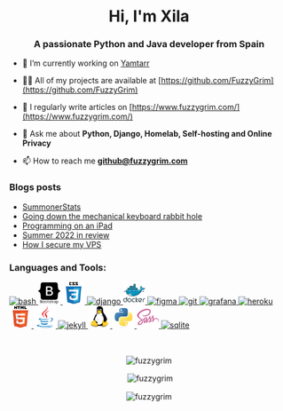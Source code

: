 <h1 align="center">Hi, I'm Xila</h1>
<h3 align="center">A passionate Python and Java developer from Spain</h3>

- 🔭 I’m currently working on [Yamtarr](https://github.com/FuzzyGrim/Yamtarr)

- 👨‍💻 All of my projects are available at [https://github.com/FuzzyGrim](https://github.com/FuzzyGrim)

- 📝 I regularly write articles on [https://www.fuzzygrim.com/](https://www.fuzzygrim.com/)

- 💬 Ask me about **Python, Django, Homelab, Self-hosting and Online Privacy**

- 📫 How to reach me **github@fuzzygrim.com**

### Blogs posts
<!-- BLOG-POST-LIST:START -->
- [SummonerStats](https://www.fuzzygrim.com/projects/summonerstats)
- [Going down the mechanical keyboard rabbit hole](https://www.fuzzygrim.com/posts/mechanical-keyboards)
- [Programming on an iPad](https://www.fuzzygrim.com/posts/coding-on-ipad)
- [Summer 2022 in review](https://www.fuzzygrim.com/seasons/summer-2022)
- [How I secure my VPS](https://www.fuzzygrim.com/posts/secure-vps)
<!-- BLOG-POST-LIST:END -->

<h3 align="left">Languages and Tools:</h3>
<p align="left"> <a href="https://www.gnu.org/software/bash/" target="_blank" rel="noreferrer"> <img src="https://www.vectorlogo.zone/logos/gnu_bash/gnu_bash-icon.svg" alt="bash" width="40" height="40"/> </a> <a href="https://getbootstrap.com" target="_blank" rel="noreferrer"> <img src="https://raw.githubusercontent.com/devicons/devicon/master/icons/bootstrap/bootstrap-plain-wordmark.svg" alt="bootstrap" width="40" height="40"/> </a> <a href="https://www.w3schools.com/css/" target="_blank" rel="noreferrer"> <img src="https://raw.githubusercontent.com/devicons/devicon/master/icons/css3/css3-original-wordmark.svg" alt="css3" width="40" height="40"/> </a> <a href="https://www.djangoproject.com/" target="_blank" rel="noreferrer"> <img src="https://cdn.worldvectorlogo.com/logos/django.svg" alt="django" width="40" height="40"/> </a> <a href="https://www.docker.com/" target="_blank" rel="noreferrer"> <img src="https://raw.githubusercontent.com/devicons/devicon/master/icons/docker/docker-original-wordmark.svg" alt="docker" width="40" height="40"/> </a> <a href="https://www.figma.com/" target="_blank" rel="noreferrer"> <img src="https://www.vectorlogo.zone/logos/figma/figma-icon.svg" alt="figma" width="40" height="40"/> </a> <a href="https://git-scm.com/" target="_blank" rel="noreferrer"> <img src="https://www.vectorlogo.zone/logos/git-scm/git-scm-icon.svg" alt="git" width="40" height="40"/> </a> <a href="https://grafana.com" target="_blank" rel="noreferrer"> <img src="https://www.vectorlogo.zone/logos/grafana/grafana-icon.svg" alt="grafana" width="40" height="40"/> </a> <a href="https://heroku.com" target="_blank" rel="noreferrer"> <img src="https://www.vectorlogo.zone/logos/heroku/heroku-icon.svg" alt="heroku" width="40" height="40"/> </a> <a href="https://www.w3.org/html/" target="_blank" rel="noreferrer"> <img src="https://raw.githubusercontent.com/devicons/devicon/master/icons/html5/html5-original-wordmark.svg" alt="html5" width="40" height="40"/> </a> <a href="https://www.java.com" target="_blank" rel="noreferrer"> <img src="https://raw.githubusercontent.com/devicons/devicon/master/icons/java/java-original.svg" alt="java" width="40" height="40"/> </a> <a href="https://jekyllrb.com/" target="_blank" rel="noreferrer"> <img src="https://www.vectorlogo.zone/logos/jekyllrb/jekyllrb-icon.svg" alt="jekyll" width="40" height="40"/> </a> <a href="https://www.linux.org/" target="_blank" rel="noreferrer"> <img src="https://raw.githubusercontent.com/devicons/devicon/master/icons/linux/linux-original.svg" alt="linux" width="40" height="40"/> </a> <a href="https://www.python.org" target="_blank" rel="noreferrer"> <img src="https://raw.githubusercontent.com/devicons/devicon/master/icons/python/python-original.svg" alt="python" width="40" height="40"/> </a> <a href="https://sass-lang.com" target="_blank" rel="noreferrer"> <img src="https://raw.githubusercontent.com/devicons/devicon/master/icons/sass/sass-original.svg" alt="sass" width="40" height="40"/> </a> <a href="https://www.sqlite.org/" target="_blank" rel="noreferrer"> <img src="https://www.vectorlogo.zone/logos/sqlite/sqlite-icon.svg" alt="sqlite" width="40" height="40"/> </a> </p>

<br>

<p align="center"><img  align="center" src="https://github-readme-stats.vercel.app/api/top-langs?username=fuzzygrim&show_icons=true&locale=en&layout=compact" alt="fuzzygrim" /></p>

<p align="center">&nbsp;<img align="center" src="https://github-readme-stats.vercel.app/api?username=fuzzygrim&show_icons=true&locale=en" alt="fuzzygrim" /></p>

<p align="center"><img align="center" src="https://github-readme-streak-stats.herokuapp.com/?user=fuzzygrim&" alt="fuzzygrim" /></p>

